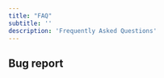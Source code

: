 ```yaml
---
title: "FAQ"
subtitle: ''
description: 'Frequently Asked Questions'
---
```


## Bug report

<!-- If you find any bugs, don't hesitate to let us know through the [**contact form**](/contact) or if you want more details, you can create a ticket on the [**GitLab repository**](https://gitlab.com/ewilan-riviere/bookshelves-front/-/issues). -->
